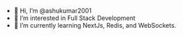 - 👋 Hi, I’m @ashukumar2001
- 👀 I’m interested in Full Stack Development
- 🌱 I’m currently learning NextJs, Redis, and WebSockets.

<!---
ashukumar2001/ashukumar2001 is a ✨ special ✨ repository because its `README.md` (this file) appears on your GitHub profile.
You can click the Preview link to take a look at your changes.
--->

